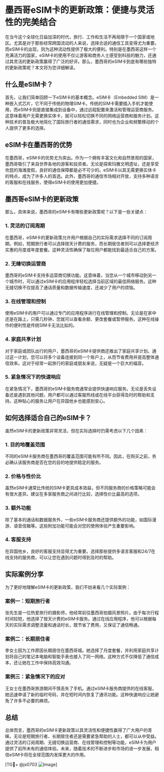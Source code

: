 # 墨西哥eSIM卡的更新政策：便捷与灵活性的完美结合

在当今这个全球化日益加深的时代，旅行、工作和生活不再局限于一个国家或地区。尤其是对于那些经常跨国流动的人来说，选择合适的通信工具变得尤为重要。而eSIM卡的出现，则为这种流动性提供了极大的便利。特别是在墨西哥这样一个充满活力的国家，eSIM卡的使用不仅让游客和商务人士感受到科技的魅力，还通过其灵活的更新政策赢得了广泛的好评。那么，墨西哥的eSIM卡到底有哪些独特的更新政策呢？本文将为您详细解读。

## 什么是eSIM卡？

首先，让我们简单回顾一下eSIM卡的基本概念。eSIM卡（Embedded SIM）是一种嵌入式芯片，它不同于传统的物理SIM卡。传统的SIM卡需要插入手机才能使用，而eSIM卡则是直接集成到设备中，通过远程配置来激活和管理运营商服务。这意味着用户无需更换实体卡，就可以轻松切换不同的网络运营商和服务计划。这种技术的普及极大地简化了国际旅行者的通信需求，同时也为企业和频繁移动的个人提供了更多的选择。

## eSIM卡在墨西哥的优势

在墨西哥，eSIM卡的优势尤为突出。作为一个拥有丰富文化和自然景观的国家，墨西哥吸引了来自世界各地的游客和投资者。无论是探索玛雅文明遗址，还是享受坎昆的海滩度假，良好的通信保障都是必不可少的。eSIM卡以其无需更换实体卡的特点，成为了许多人的首选。此外，墨西哥的通信市场相对开放，支持多种语言的客服和在线服务，使得eSIM卡的使用更加便捷。

## 墨西哥eSIM卡的更新政策

那么，具体来说，墨西哥的eSIM卡有哪些更新政策呢？以下是一些关键点：

### 1. **灵活的订阅周期**
   在墨西哥，eSIM卡的更新政策允许用户根据自己的实际需求选择不同的订阅周期。例如，短期旅行者可以选择按天计费的服务，而长期居住者则可以选择更经济实惠的月度或年度套餐。这种灵活性确保了每位用户都能找到最适合自己的方案。

### 2. **无缝切换运营商**
   墨西哥的eSIM卡支持多运营商切换功能。这意味着，当您从一个城市移动到另一个城市时，可以通过eSIM卡的应用程序轻松选择当前区域的最佳网络服务。这种无缝切换不仅提高了通话质量和数据传输速度，还减少了用户的烦恼。

### 3. **在线管理和控制**
   使用eSIM卡的用户可以通过专门的应用程序进行在线管理和控制。无论是在家中还是在路上，只需几秒钟，您就可以查看余额、更改套餐或暂停服务。这种在线操作的便利性是传统SIM卡无法比拟的。

### 4. **家庭共享计划**
   对于家庭或团队出行的用户，墨西哥的eSIM卡提供商还推出了家庭共享计划。通过这一计划，您可以将多个设备连接到同一个账户上，从而节省费用并提高整体通信效率。这对于经常一起旅行的家庭或朋友来说，无疑是一个巨大的福音。

### 5. **紧急情况下的快速响应**
   在紧急情况下，墨西哥的eSIM卡服务商通常会提供快速响应服务。无论是丢失设备还是遇到其他问题，用户都可以通过客服热线或在线平台获得及时的帮助和支持。这种贴心的服务让用户在异国他乡也能感到安心。

## 如何选择适合自己的eSIM卡？

虽然eSIM卡的更新政策非常灵活，但在实际选择时仍需考虑以下几个因素：

### 1. **目的地覆盖范围**
   不同的eSIM卡服务商在墨西哥的覆盖范围可能有所不同。因此，在购买之前，务必确认该服务商是否在您的目的地提供稳定的服务。

### 2. **价格与性价比**
   虽然eSIM卡通常比传统的SIM卡更具成本效益，但不同服务商的价格策略可能会有很大差异。建议在多家服务商之间进行比较，选择性价比最高的选项。

### 3. **额外功能**
   除了基本的通话和数据服务外，一些eSIM卡服务商还提供额外的功能，如国际漫游、语音信箱等。这些附加功能可能会对您的使用体验产生重要影响。

### 4. **客服支持**
   在异国他乡，良好的客服支持显得尤为重要。选择那些提供多语言客服和24/7在线支持的服务商，可以让您在遇到问题时得到及时的帮助。

## 实际案例分享

为了更好地理解eSIM卡的更新政策，我们不妨来看几个实际案例：

### 案例一：短期旅行者
张先生是一位热爱旅行的摄影师，他经常前往墨西哥拍摄风景照片。由于每次行程时间较短，他选择了按天计费的eSIM卡服务。通过在线应用程序，他可以根据每天的实际需求调整流量和通话时长，既节省了费用，又保证了通信畅通。

### 案例二：长期居住者
李女士因为工作原因长期居住在墨西哥城。她选择了月度套餐，并利用家庭共享计划将自己的笔记本电脑和智能手表也接入了同一网络。这种方式不仅降低了通信成本，还让她在工作中保持高效沟通。

### 案例三：紧急情况下的应对
王女士在墨西哥旅游期间不慎丢失了手机。通过eSIM卡服务商提供的在线客服，她迅速申请了新的临时号码，并在短时间内恢复了通讯功能。这种快速响应让她避免了许多不必要的麻烦。

## 总结

总体而言，墨西哥的eSIM卡更新政策以其灵活性和便捷性赢得了广大用户的青睐。无论是短期旅行者、长期居住者还是需要紧急帮助的人士，都可以从中受益。通过灵活的订阅周期、无缝切换运营商、在线管理和控制等功能，eSIM卡为用户提供了前所未有的通信体验。未来，随着技术的不断进步和市场的进一步发展，相信eSIM卡将在全球范围内发挥更大的作用。

[TG💪+ @jx0703 ![Image](https://github.com/user-attachments/assets/dbca1d08-cadb-493c-b0ec-ad6f7a83f270)]